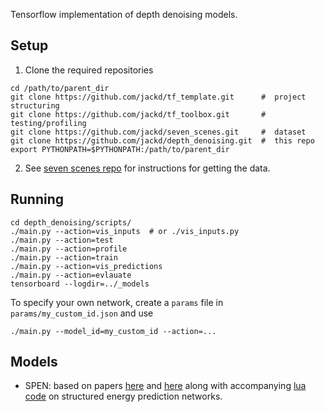 Tensorflow implementation of depth denoising models.

## Setup
1. Clone the required repositories
```
cd /path/to/parent_dir
git clone https://github.com/jackd/tf_template.git      #  project structuring
git clone https://github.com/jackd/tf_toolbox.git       #  testing/profiling
git clone https://github.com/jackd/seven_scenes.git     #  dataset
git clone https://github.com/jackd/depth_denoising.git  #  this repo
export PYTHONPATH=$PYTHONPATH:/path/to/parent_dir
```
2. See [seven scenes repo](https://github.com/jackd/seven_scenes) for instructions for getting the data.

## Running
```
cd depth_denoising/scripts/
./main.py --action=vis_inputs  # or ./vis_inputs.py
./main.py --action=test
./main.py --action=profile
./main.py --action=train
./main.py --action=vis_predictions
./main.py --action=evlauate
tensorboard --logdir=../_models
```

To specify your own network, create a `params` file in `params/my_custom_id.json` and use
```
./main.py --model_id=my_custom_id --action=...
```

## Models
* SPEN: based on papers [here](https://people.cs.umass.edu/~belanger/belanger_spen_icml.pdf) and [here](https://arxiv.org/abs/1703.05667) along with accompanying [lua code](https://github.com/davidBelanger/SPEN/) on structured energy prediction networks.
